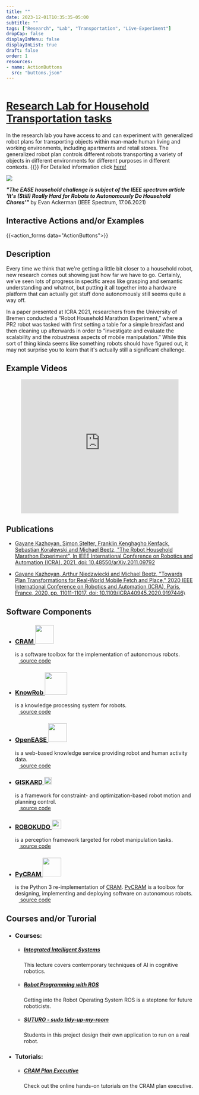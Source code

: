 ```yaml
---
title: ""
date: 2023-12-01T10:35:35-05:00
subtitle: ""
tags: ["Research", "Lab", "Transportation", "Live-Experiment"]
dropCap: false
displayInMenu: false
displayInList: true
draft: false
order: 1
resources:
- name: ActionButtons
  src: "buttons.json"
---
```


 <div style="margin-top: 50px;">
    <h1> <a href="http://localhost:1313/ViB-public/page/labs/research-lab-for-household-transportation-tasks/">Research Lab for Household Transportation tasks</a>  </h1>
  </div>
In the research lab you have access to and can experiment with generalized robot plans for transporting objects within man-made human living and working environments, including apartments and retail stores. The generalized robot plan controls different robots transporting a variety of objects in different environments for different purposes in different contexts.

<param class="hidde-after-preview">
{{<action_forms data="ActionButtons">}}
For Detailed information click 
<a href="http://localhost:1313/ViB-public/page/labs/research-lab-for-household-transportation-tasks/">here!</a> 

<!--more-->

![](https://iris.informatik.uni-bremen.de/textbook/content/picking_up_actions.png)

***"The EASE household challenge is subject of the IEEE spectrum article 'It's (Still) Really Hard for Robots to Autonomously Do Household Chores'"*** by Evan Ackerman (IEEE Spectrum, 17.06.2021)


Interactive Actions and/or Examples
---

{{<action_forms data="ActionButtons">}}


Description
---

Every time we think that we're getting a little bit closer to a household robot, new research comes out showing just how far we have to go. Certainly, we’ve seen lots of progress in specific areas like grasping and semantic understanding and whatnot, but putting it all together into a hardware platform that can actually get stuff done autonomously still seems quite a way off.

In a paper presented at ICRA 2021, researchers from the University of Bremen conducted a “Robot Household Marathon Experiment,” where a PR2 robot was tasked with first setting a table for a simple breakfast and then cleaning up afterwards in order to “investigate and evaluate the scalability and the robustness aspects of mobile manipulation.” While this sort of thing kinda seems like something robots should have figured out, it may not surprise you to learn that it's actually still a significant challenge.


Example Videos
---

<figure class="video_container">
  <iframe width="100%" height="360" src="https://www.youtube.com/embed/pv_n9FQRoZQ?si=j3CB2Sj4itd_1qlC" title="YouTube video player" frameborder="0" allow="accelerometer; autoplay; clipboard-write; encrypted-media; gyroscope; picture-in-picture; web-share" allowfullscreen="true"></iframe>
</figure>


Publications
---

- [Gayane Kazhoyan, Simon Stelter, Franklin Kenghagho Kenfack, Sebastian Koralewski and Michael Beetz, "The Robot Household Marathon Experiment", In IEEE International Conference on Robotics and Automation (ICRA), 2021, doi: 10.48550/arXiv.2011.09792](https://arxiv.org/abs/2011.09792)

- [Gayane Kazhoyan, Arthur Niedzwiecki and Michael Beetz, "Towards Plan Transformations for Real-World Mobile Fetch and Place," 2020 IEEE International Conference on Robotics and Automation (ICRA), Paris, France, 2020, pp. 11011-11017, doi: 10.1109/ICRA40945.2020.9197446](https://ieeexplore.ieee.org/document/9197446)\


Software Components
---

- ### [CRAM <img class="sc-image" src="https://ai.uni-bremen.de/_media/team/cramlogocropped.png" height=50>](https://cram-system.org/)
  is a software toolbox for the implementation of autonomous robots.\
  [<img class="sc-image" src="https://iris.informatik.uni-bremen.de/images/github.svg" height=10> source code](https://github.com/cram2/cram)
  
- ### [KnowRob <img class="sc-image" src="https://ai.uni-bremen.de/_media/projects/knowrob.png" height=60>](https://www.knowrob.org/)
  is a knowledge processing system for robots.\
  [<img class="sc-image" src="https://iris.informatik.uni-bremen.de/images/github.svg" height=10> source code](https://github.com/knowrob/knowrob)

- ### [OpenEASE <img class="sc-image" src="https://ai.uni-bremen.de/_media/team/oe-logo2.png" height=50>](http://www.open-ease.org/)
  is a web-based knowledge service providing robot and human activity data.\
  [<img class="sc-image" src="https://iris.informatik.uni-bremen.de/images/github.svg" height=10> source code](https://github.com/ease-crc/openease)

- ### [GISKARD <img class="sc-image" src="https://ai.uni-bremen.de/_media/team/giskard_logo_tmp.png" height=20>](https://github.com/SemRoCo/giskardpy)
  is a framework for constraint- and optimization-based robot motion and planning control.\
  [<img class="sc-image" src="https://iris.informatik.uni-bremen.de/images/github.svg" height=10> source code](https://github.com/SemRoCo/giskardpy)

- ### [ROBOKUDO <img class="sc-image" src="https://ai.uni-bremen.de/_media/team/rk_logo_v3-300px.png" height=25>](https://robokudo.ai.uni-bremen.de/)
  is a perception framework targeted for robot manipulation tasks.\
  [<img class="sc-image" src="https://iris.informatik.uni-bremen.de/images/github.svg" height=10> source code](https://gitlab.informatik.uni-bremen.de/robokudo/robokudo)

- ### [PyCRAM <img class="sc-image" src="https://pycram.readthedocs.io/en/latest/_images/pycram_logo.png" height=50>](https://pycram.readthedocs.io/en/latest/index.html)
  is the Python 3 re-implementation of [CRAM](https://cram-system.org/). [PyCRAM](https://pycram.readthedocs.io/en/latest/index.html) is a toolbox for designing, implementing and deploying software on autonomous robots.\
  [<img class="sc-image" src="https://iris.informatik.uni-bremen.de/images/github.svg" height=10> source code](https://github.com/cram2/pycram)


Courses and/or Turorial
---

- ### Courses:

  + ##### [Integrated Intelligent Systems](https://ai.uni-bremen.de/teaching/le-iis-ws23)
    This lecture covers contemporary techniques of AI in cognitive robotics.

  + ##### [Robot Programming with ROS](https://ai.uni-bremen.de/teaching/cs-ros-ws23)
    Getting into the Robot Operating System ROS is a steptone for future roboticists.

  + ##### [SUTURO - sudo tidy-up-my-room](https://ai.uni-bremen.de/teaching/pr-suturo-ws23)
    Students in this project design their own application to run on a real robot.


- ### Tutorials:

  + ##### [CRAM Plan Executive](https://cram-system.org/tutorials)
    Check out the online hands-on tutorials on the CRAM plan executive.


